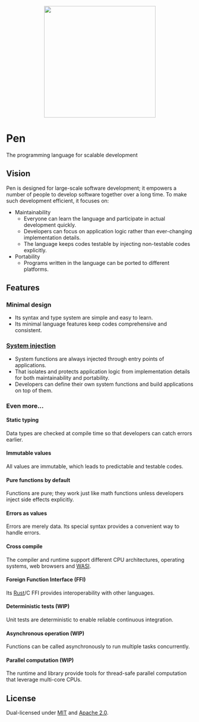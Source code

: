 <p align="center"><img width="300px" src="https://pen-lang.org/favicon.svg" /></p>

# Pen

The programming language for scalable development

## Vision

Pen is designed for large-scale software development; it empowers a number of people to develop software together over a long time. To make such development efficient, it focuses on:

- Maintainability
  - Everyone can learn the language and participate in actual development quickly.
  - Developers can focus on application logic rather than ever-changing implementation details.
  - The language keeps codes testable by injecting non-testable codes explicitly.
- Portability
  - Programs written in the language can be ported to different platforms.

## Features

### Minimal design

- Its syntax and type system are simple and easy to learn.
- Its minimal language features keep codes comprehensive and consistent.

### [System injection](/advanced-features/system-injection.md)

- System functions are always injected through entry points of applications.
- That isolates and protects application logic from implementation details for both maintainability and portability.
- Developers can define their own system functions and build applications on top of them.

### Even more...

#### Static typing

Data types are checked at compile time so that developers can catch errors earlier.

#### Immutable values

All values are immutable, which leads to predictable and testable codes.

#### Pure functions by default

Functions are pure; they work just like math functions unless developers inject side effects explicitly.

#### Errors as values

Errors are merely data. Its special syntax provides a convenient way to handle errors.

#### Cross compile

The compiler and runtime support different CPU architectures, operating systems, web browsers and [WASI](https://wasi.dev/).

#### Foreign Function Interface (FFI)

Its [Rust](https://www.rust-lang.org/)/C FFI provides interoperability with other languages.

#### Deterministic tests (WIP)

Unit tests are deterministic to enable reliable continuous integration.

#### Asynchronous operation (WIP)

Functions can be called asynchronously to run multiple tasks concurrently.

#### Parallel computation (WIP)

The runtime and library provide tools for thread-safe parallel computation that leverage multi-core CPUs.

## License

Dual-licensed under [MIT](https://github.com/pen-lang/pen/blob/main/LICENSE-MIT) and [Apache 2.0](https://github.com/pen-lang/pen/blob/main/LICENSE-APACHE).
